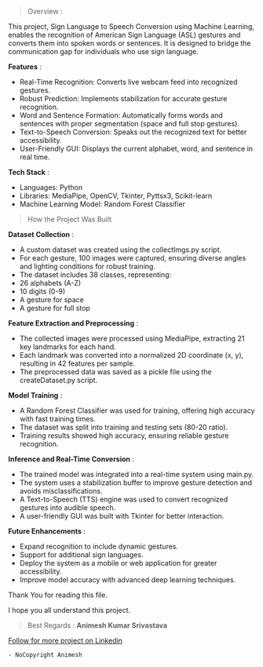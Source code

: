 >Overview :
 
This project, Sign Language to Speech Conversion using Machine Learning, enables the recognition of American Sign Language (ASL) gestures and converts them into spoken words or sentences. It is designed to bridge the communication gap for individuals who use sign language.

**Features** :
 
- Real-Time Recognition: Converts live webcam feed into recognized gestures.
- Robust Prediction: Implements stabilization for accurate gesture recognition.
- Word and Sentence Formation: Automatically forms words and sentences with proper segmentation (space and full stop gestures).
- Text-to-Speech Conversion: Speaks out the recognized text for better accessibility.
- User-Friendly GUI: Displays the current alphabet, word, and sentence in real time.

 **Tech Stack** :
 
* Languages: Python
* Libraries: MediaPipe, OpenCV, Tkinter, Pyttsx3, Scikit-learn
* Machine Learning Model: Random Forest Classifier

>How the Project Was Built
 
**Dataset Collection** :

* A custom dataset was created using the collectImgs.py script.
* For each gesture, 100 images were captured, ensuring diverse angles and lighting conditions for robust training.
* The dataset includes 38 classes, representing:
* 26 alphabets (A-Z)
* 10 digits (0-9)
* A gesture for space
* A gesture for full stop

**Feature Extraction and Preprocessing** :

- The collected images were processed using MediaPipe, extracting 21 key landmarks for each hand.
- Each landmark was converted into a normalized 2D coordinate (x, y), resulting in 42 features per sample.
- The preprocessed data was saved as a pickle file using the createDataset.py script.

**Model Training** :

- A Random Forest Classifier was used for training, offering high accuracy with fast training times.
- The dataset was split into training and testing sets (80-20 ratio).
- Training results showed high accuracy, ensuring reliable gesture recognition.
	
 **Inference and Real-Time Conversion** :

- The trained model was integrated into a real-time system using main.py.
- The system uses a stabilization buffer to improve gesture detection and avoids misclassifications.
- A Text-to-Speech (TTS) engine was used to convert recognized gestures into audible speech.
- A user-friendly GUI was built with Tkinter for better interaction.


**Future Enhancements** :
 
- Expand recognition to include dynamic gestures.
- Support for additional sign languages.
- Deploy the system as a mobile or web application for greater accessibility.
- Improve model accuracy with advanced deep learning techniques.

Thank You for reading this file. 

I hope you all understand this project.

>Best Regards :
**Animesh Kumar Srivastava**

[Follow for more project on Linkedin](https://www.linkedin.com/in/animeshkumar143/)

	- NoCopyright Animesh
